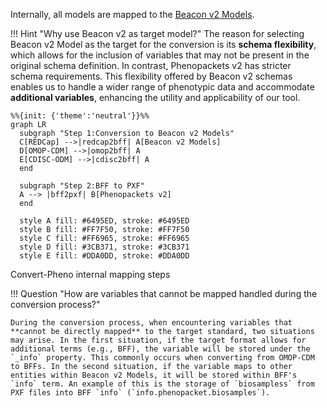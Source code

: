 Internally, all models are mapped to the [Beacon v2 Models](bff.md). 

!!! Hint "Why use Beacon v2 as target model?"
    The reason for selecting Beacon v2 Model as the target for the conversion is its **schema flexibility**, which allows for the inclusion of variables that may not be present in the original schema definition. In contrast, Phenopackets v2 has stricter schema requirements. This flexibility offered by Beacon v2 schemas enables us to handle a wider range of phenotypic data and accommodate **additional variables**, enhancing the utility and applicability of our tool.

```mermaid
%%{init: {'theme':'neutral'}}%%
graph LR
  subgraph "Step 1:Conversion to Beacon v2 Models"
  C[REDCap] -->|redcap2bff| A[Beacon v2 Models]
  D[OMOP-CDM] -->|omop2bff| A
  E[CDISC-ODM] -->|cdisc2bff| A
  end

  subgraph "Step 2:BFF to PXF"
  A --> |bff2pxf| B[Phenopackets v2]
  end

  style A fill: #6495ED, stroke: #6495ED
  style B fill: #FF7F50, stroke: #FF7F50
  style C fill: #FF6965, stroke: #FF6965
  style D fill: #3CB371, stroke: #3CB371
  style E fill: #DDA0DD, stroke: #DDA0DD
```
<figcaption>Convert-Pheno internal mapping steps</figcaption>

!!! Question "How are variables that cannot be mapped handled during the conversion process?"

    During the conversion process, when encountering variables that **cannot be directly mapped** to the target standard, two situations may arise. In the first situation, if the target format allows for additional terms (e.g., BFF), the variable will be stored under the `_info` property. This commonly occurs when converting from OMOP-CDM to BFFs. In the second situation, if the variable maps to other entities within Beacon v2 Models, it will be stored within BFF's `info` term. An example of this is the storage of `biosampless` from PXF files into BFF `info` (`info.phenopacket.biosamples`).


